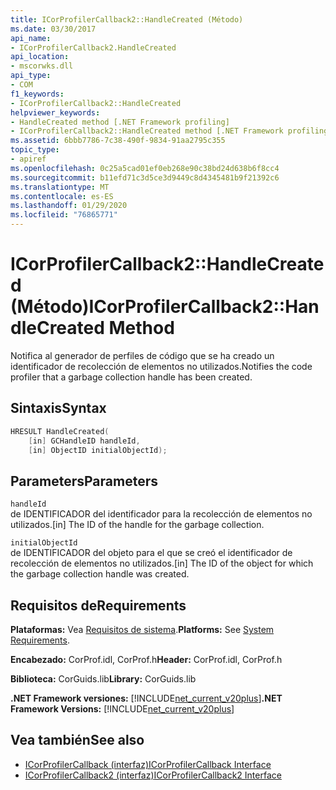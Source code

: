 ```yaml
---
title: ICorProfilerCallback2::HandleCreated (Método)
ms.date: 03/30/2017
api_name:
- ICorProfilerCallback2.HandleCreated
api_location:
- mscorwks.dll
api_type:
- COM
f1_keywords:
- ICorProfilerCallback2::HandleCreated
helpviewer_keywords:
- HandleCreated method [.NET Framework profiling]
- ICorProfilerCallback2::HandleCreated method [.NET Framework profiling]
ms.assetid: 6bbb7786-7c38-490f-9834-91aa2795c355
topic_type:
- apiref
ms.openlocfilehash: 0c25a5cad01ef0eb268e90c38bd24d638b6f8cc4
ms.sourcegitcommit: b11efd71c3d5ce3d9449c8d4345481b9f21392c6
ms.translationtype: MT
ms.contentlocale: es-ES
ms.lasthandoff: 01/29/2020
ms.locfileid: "76865771"
---
```

# <a name="icorprofilercallback2handlecreated-method"></a><span data-ttu-id="5b5af-102">ICorProfilerCallback2::HandleCreated (Método)</span><span class="sxs-lookup"><span data-stu-id="5b5af-102">ICorProfilerCallback2::HandleCreated Method</span></span>
<span data-ttu-id="5b5af-103">Notifica al generador de perfiles de código que se ha creado un identificador de recolección de elementos no utilizados.</span><span class="sxs-lookup"><span data-stu-id="5b5af-103">Notifies the code profiler that a garbage collection handle has been created.</span></span>  
  
## <a name="syntax"></a><span data-ttu-id="5b5af-104">Sintaxis</span><span class="sxs-lookup"><span data-stu-id="5b5af-104">Syntax</span></span>  
  
```cpp  
HRESULT HandleCreated(  
    [in] GCHandleID handleId,  
    [in] ObjectID initialObjectId);  
```  
  
## <a name="parameters"></a><span data-ttu-id="5b5af-105">Parameters</span><span class="sxs-lookup"><span data-stu-id="5b5af-105">Parameters</span></span>  
 `handleId`  
 <span data-ttu-id="5b5af-106">de IDENTIFICADOR del identificador para la recolección de elementos no utilizados.</span><span class="sxs-lookup"><span data-stu-id="5b5af-106">[in] The ID of the handle for the garbage collection.</span></span>  
  
 `initialObjectId`  
 <span data-ttu-id="5b5af-107">de IDENTIFICADOR del objeto para el que se creó el identificador de recolección de elementos no utilizados.</span><span class="sxs-lookup"><span data-stu-id="5b5af-107">[in] The ID of the object for which the garbage collection handle was created.</span></span>  
  
## <a name="requirements"></a><span data-ttu-id="5b5af-108">Requisitos de</span><span class="sxs-lookup"><span data-stu-id="5b5af-108">Requirements</span></span>  
 <span data-ttu-id="5b5af-109">**Plataformas:** Vea [Requisitos de sistema](../../../../docs/framework/get-started/system-requirements.md).</span><span class="sxs-lookup"><span data-stu-id="5b5af-109">**Platforms:** See [System Requirements](../../../../docs/framework/get-started/system-requirements.md).</span></span>  
  
 <span data-ttu-id="5b5af-110">**Encabezado:** CorProf.idl, CorProf.h</span><span class="sxs-lookup"><span data-stu-id="5b5af-110">**Header:** CorProf.idl, CorProf.h</span></span>  
  
 <span data-ttu-id="5b5af-111">**Biblioteca:** CorGuids.lib</span><span class="sxs-lookup"><span data-stu-id="5b5af-111">**Library:** CorGuids.lib</span></span>  
  
 <span data-ttu-id="5b5af-112">**.NET Framework versiones:** [!INCLUDE[net_current_v20plus](../../../../includes/net-current-v20plus-md.md)]</span><span class="sxs-lookup"><span data-stu-id="5b5af-112">**.NET Framework Versions:** [!INCLUDE[net_current_v20plus](../../../../includes/net-current-v20plus-md.md)]</span></span>  
  
## <a name="see-also"></a><span data-ttu-id="5b5af-113">Vea también</span><span class="sxs-lookup"><span data-stu-id="5b5af-113">See also</span></span>

- [<span data-ttu-id="5b5af-114">ICorProfilerCallback (interfaz)</span><span class="sxs-lookup"><span data-stu-id="5b5af-114">ICorProfilerCallback Interface</span></span>](icorprofilercallback-interface.md)
- [<span data-ttu-id="5b5af-115">ICorProfilerCallback2 (interfaz)</span><span class="sxs-lookup"><span data-stu-id="5b5af-115">ICorProfilerCallback2 Interface</span></span>](icorprofilercallback2-interface.md)
